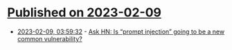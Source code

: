 # [Published on 2023-02-09](index.md)

* [2023-02-09, 03:59:32](https://news.ycombinator.com/item?id=34719586) - [Ask HN: Is “prompt injection” going to be a new common vulnerability?](https://news.ycombinator.com/item?id=34719586)
